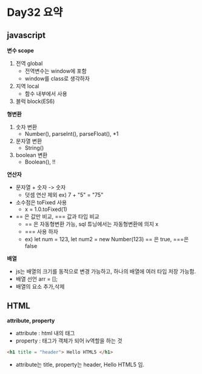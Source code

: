 # Day32 요약

## javascript

**변수 scope**

1. 전역 global
    * 전역변수는 window에 포함
    * window를 class로 생각하자 
2. 지역 local
    * 함수 내부에서 사용
3. 블럭 block(ES6)

**형변환**

1. 숫자 변환 
    * Number(), parseInt(), parseFloat(), *1
2. 문자열 변환
    * String()
3. boolean 변환
    * Boolean(), !!

**연산자**

* 문자열 + 숫자 -> 숫자
    * 덧셈 연산 제외 ex) 7 + "5" = "75"
* 소수점은 toFixed 사용
    * x = 1.0.toFixed(1)
* == 은 값만 비교, === 값과 타입 비교   
    * == 은 자동형변환 가능, sql 튜닝에서는 자동형변환에 의지 x
    * === 사용 하자
    * ex) let num = 123, let num2 = new Number(123) == 은 true, ===은 false

**배열**

* js는 배열의 크기를 동적으로 변경 가능하고, 하나의 배열에 여러 타입 저장 가능함.
* 배열 선언 arr = []; 
* 배열의 요소 추가,삭제

## HTML

**attribute, property**

* attribute : html 내의 태그
* property : 태그가 객체가 되어 iv역할을 하는 것

```html
<h1 title = "header"> Hello HTML5 </h1>
```
* attribute는 title, property는 header, Hello HTML5 임.
